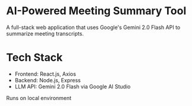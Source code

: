 # AI-Powered Meeting Summary Tool
A full-stack web application that uses Google's Gemini 2.0 Flash API to summarize meeting transcripts. 

# Tech Stack
- Frontend: React.js, Axios
- Backend: Node.js, Express
- LLM API: Gemini 2.0 Flash via Google AI Studio

Runs on local environment
